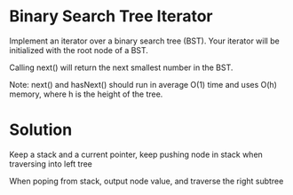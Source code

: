Binary Search Tree Iterator 
===

Implement an iterator over a binary search tree (BST). Your iterator will be initialized with the root node of a BST.

Calling next() will return the next smallest number in the BST.

Note: next() and hasNext() should run in average O(1) time and uses O(h) memory, where h is the height of the tree.

Solution
===
Keep a stack and a current pointer, keep pushing node in stack when traversing into left tree

When poping from stack, output node value, and traverse the right subtree